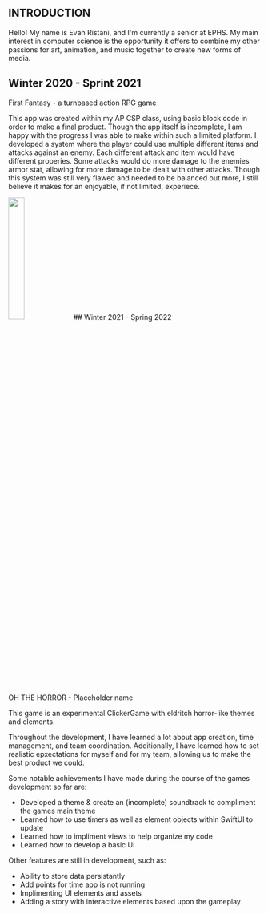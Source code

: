 ## INTRODUCTION 
Hello! My name is Evan Ristani, and I'm currently a senior at EPHS. My main interest in computer science is the opportunity it offers to combine my other passions for art, animation, and music together to create new forms of media. 

## Winter 2020 - Sprint 2021

First Fantasy - a turnbased action RPG game 

This app was created within my AP CSP class, using basic block code in order to make a final product. Though the app itself is incomplete, I am happy with the progress I was able to make within such a limited platform. I developed a system where the player could use multiple different items and attacks against an enemy. Each different attack and item would have different properies. Some attacks would do more damage to the enemies armor stat, allowing for more damage to be dealt with other attacks. 
Though this system was still very flawed and needed to be balanced out more, I still believe it makes for an enjoyable, if not limited, experiece. 

<img src="https://user-images.githubusercontent.com/95647441/161791715-a5bc1ca9-748f-4001-8614-e31620711914.jpg" width=25% height=25%>
## Winter 2021 - Spring 2022 

OH THE HORROR - Placeholder name 
  
This game is an experimental ClickerGame with eldritch horror-like themes and elements. 
 
Throughout the development, I have learned a lot about app creation, time management, and team coordination. 
Additionally, I have learned how to set realistic epxectations for myself and for my team, allowing us to make the best product we could. 
 
Some notable achievements I have made during the course of the games development so far are:
* Developed a theme & create an (incomplete) soundtrack to compliment the games main theme 
* Learned how to use timers as well as element objects within SwiftUI to update 
* Learned how to impliment views to help organize my code
* Learned how to develop a basic UI 

Other features are still in development, such as:
* Ability to store data persistantly 
* Add points for time app is not running 
* Implimenting UI elements and assets 
* Adding a story with interactive elements based upon the gameplay
